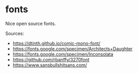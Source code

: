 # fonts
Nice open source fonts.

Sources:
- https://dtinth.github.io/comic-mono-font/
- https://fonts.google.com/specimen/Architects+Daughter
- https://fonts.google.com/specimen/Inconsolata
- https://github.com/rbanffy/3270font
- https://www.sansbullshitsans.com/
